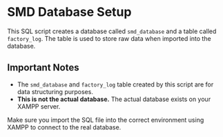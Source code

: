 # SMD Database Setup

This SQL script creates a database called `smd_database` and a table called `factory_log`. The table is used to store raw data when imported into the database.

## Important Notes

- The `smd_database` and `factory_log` table created by this script are for data structuring purposes.
- **This is not the actual database.** The actual database exists on your XAMPP server.

Make sure you import the SQL file into the correct environment using XAMPP to connect to the real database.